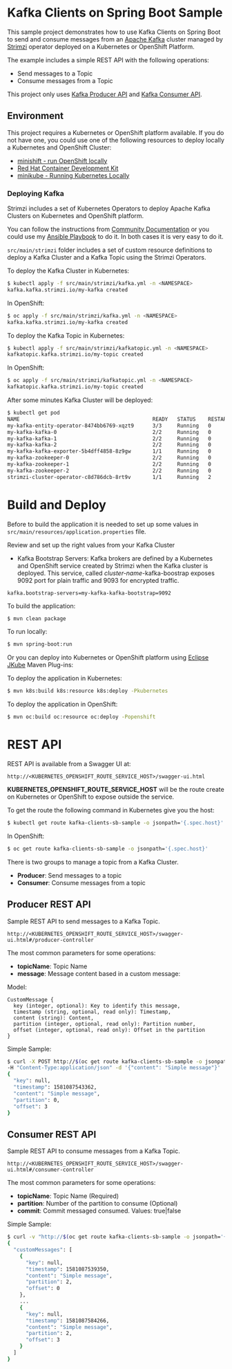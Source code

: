 # Kafka Clients on Spring Boot Sample

This sample project demonstrates how to use Kafka Clients on Spring Boot to send and consume messages from an
[Apache Kafka](https://kafka.apache.org/) cluster managed by [Strimzi](https://strimzi.io/) operator deployed on a 
Kubernetes or OpenShift Platform.

The example includes a simple REST API with the following operations:

* Send messages to a Topic
* Consume messages from a Topic

This project only uses [Kafka Producer API](https://kafka.apache.org/documentation/#producerapi) and 
[Kafka Consumer API](https://kafka.apache.org/documentation/#consumerapi).

## Environment

This project requires a Kubernetes or OpenShift platform available. If you do not have one, you could use 
one of the following resources to deploy locally a Kubernetes and OpenShift Cluster:

* [minishift - run OpenShift locally](https://github.com/minishift/minishift)
* [Red Hat Container Development Kit](https://developers.redhat.com/products/cdk/overview/)  
* [minikube - Running Kubernetes Locally](https://kubernetes.io/docs/setup/minikube/)

### Deploying Kafka

Strimzi includes a set of Kubernetes Operators to deploy Apache Kafka Clusters on Kubernetes and OpenShift platform.

You can follow the instructions from [Community Documentation](https://strimzi.io/docs/latest/#downloads-str) or you
could use my [Ansible Playbook](https://github.com/rmarting/strimzi-ansible-playbook) to do it. In both cases it is 
very easy to do it.

```src/main/strimzi``` folder includes a set of custom resource definitions to deploy a Kafka Cluster
and a Kafka Topic using the Strimzi Operators.

To deploy the Kafka Cluster in Kubernetes:

```bash
$ kubectl apply -f src/main/strimzi/kafka.yml -n <NAMESPACE>
kafka.kafka.strimzi.io/my-kafka created
```

In OpenShift:

```bash
$ oc apply -f src/main/strimzi/kafka.yml -n <NAMESPACE>
kafka.kafka.strimzi.io/my-kafka created
```

To deploy the Kafka Topic in Kubernetes:

```bash
$ kubectl apply -f src/main/strimzi/kafkatopic.yml -n <NAMESPACE>
kafkatopic.kafka.strimzi.io/my-topic created
```

In OpenShift:

```bash
$ oc apply -f src/main/strimzi/kafkatopic.yml -n <NAMESPACE>
kafkatopic.kafka.strimzi.io/my-topic created
```

After some minutes Kafka Cluster will be deployed:

```bash
$ kubectl get pod
NAME                                           READY   STATUS    RESTARTS   AGE
my-kafka-entity-operator-8474bb6769-xqzt9      3/3     Running   0          1m
my-kafka-kafka-0                               2/2     Running   0          2m
my-kafka-kafka-1                               2/2     Running   0          2m
my-kafka-kafka-2                               2/2     Running   0          2m
my-kafka-kafka-exporter-5b4dff4858-8z9gw       1/1     Running   0          30s
my-kafka-zookeeper-0                           2/2     Running   0          3m
my-kafka-zookeeper-1                           2/2     Running   0          3m
my-kafka-zookeeper-2                           2/2     Running   0          3m
strimzi-cluster-operator-c8d786dcb-8rt9v       1/1     Running   2          5d
```

# Build and Deploy

Before to build the application it is needed to set up some values in ```src/main/resources/application.properties``` file.

Review and set up the right values from your Kafka Cluster 

* Kafka Bootstrap Servers: Kafka brokers are defined by a Kubernetes and OpenShift service created by Strimzi when the Kafka 
cluster is deployed. This service, called *cluster-name*-kafka-boostrap exposes 9092 port for plain traffic and 9093 
for encrypted traffic. 

```text
kafka.bootstrap-servers=my-kafka-kafka-bootstrap=9092
```

To build the application:

```bash
$ mvn clean package
```

To run locally:

```bash
$ mvn spring-boot:run
```

Or you can deploy into Kubernetes or OpenShift platform using [Eclipse JKube](https://github.com/eclipse/jkube) Maven Plug-ins:

To deploy the application in Kubernetes:

```bash
$ mvn k8s:build k8s:resource k8s:deploy -Pkubernetes
```

To deploy the application in OpenShift:

```bash
$ mvn oc:build oc:resource oc:deploy -Popenshift
```

# REST API

REST API is available from a Swagger UI at:

```text
http://<KUBERNETES_OPENSHIFT_ROUTE_SERVICE_HOST>/swagger-ui.html
```

**KUBERNETES_OPENSHIFT_ROUTE_SERVICE_HOST** will be the route create on Kubernetes or OpenShift to expose outside the
service. 

To get the route the following command in Kubernetes give you the host:

```bash
$ kubectl get route kafka-clients-sb-sample -o jsonpath='{.spec.host}'
```

In OpenShift:

```bash
$ oc get route kafka-clients-sb-sample -o jsonpath='{.spec.host}'
```

There is two groups to manage a topic from a Kafka Cluster.

* **Producer**: Send messages to a topic 
* **Consumer**: Consume messages from a topic

## Producer REST API

Sample REST API to send messages to a Kafka Topic.

```text
http://<KUBERNETES_OPENSHIFT_ROUTE_SERVICE_HOST>/swagger-ui.html#/producer-controller
```

The most common parameters for some operations:

* **topicName**: Topic Name
* **message**: Message content based in a custom message:

Model:

```text
CustomMessage {
  key (integer, optional): Key to identify this message,
  timestamp (string, optional, read only): Timestamp,
  content (string): Content,
  partition (integer, optional, read only): Partition number,
  offset (integer, optional, read only): Offset in the partition
}
```

Simple Sample:

```bash
$ curl -X POST http://$(oc get route kafka-clients-sb-sample -o jsonpath='{.spec.host}')/producer/kafka/my-topic \
-H "Content-Type:application/json" -d '{"content": "Simple message"}' | jq
{
  "key": null,
  "timestamp": 1581087543362,
  "content": "Simple message",
  "partition": 0,
  "offset": 3
}
```

## Consumer REST API

Sample REST API to consume messages from a Kafka Topic.

```text
http://<KUBERNETES_OPENSHIFT_ROUTE_SERVICE_HOST>/swagger-ui.html#/consumer-controller
```

The most common parameters for some operations:

* **topicName**: Topic Name (Required)
* **partition**: Number of the partition to consume (Optional)
* **commit**: Commit messaged consumed. Values: true|false

Simple Sample:

```bash
$ curl -v "http://$(oc get route kafka-clients-sb-sample -o jsonpath='{.spec.host}')/consumer/kafka/my-topic?commit=true&partition=2" | jq
{
  "customMessages": [
    {
      "key": null,
      "timestamp": 1581087539350,
      "content": "Simple message",
      "partition": 2,
      "offset": 0
    },
    ...
    {
      "key": null,
      "timestamp": 1581087584266,
      "content": "Simple message",
      "partition": 2,
      "offset": 3
    }
  ]
}
```
